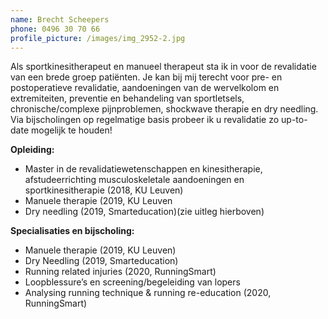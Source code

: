 ```yaml
---
name: Brecht Scheepers
phone: 0496 30 70 66
profile_picture: /images/img_2952-2.jpg
---
```

Als sportkinesitherapeut en manueel therapeut sta ik in voor de revalidatie van een brede groep patiënten. Je kan bij mij terecht voor pre- en postoperatieve revalidatie, aandoeningen van de wervelkolom en extremiteiten, preventie en behandeling van sportletsels, chronische/complexe pijnproblemen, shockwave therapie en dry needling. Via bijscholingen op regelmatige basis probeer ik u revalidatie zo up-to-date mogelijk te houden!

**Opleiding:**

* Master in de revalidatiewetenschappen en kinesitherapie, afstudeerrichting musculoskeletale aandoeningen en sportkinesitherapie (2018, KU Leuven)
* Manuele therapie (2019, KU Leuven
* Dry needling  (2019, Smarteducation)(zie uitleg hierboven)

**Specialisaties en bijscholing:**

* Manuele therapie (2019, KU Leuven)
* Dry Needling (2019, Smarteducation)
* Running related injuries (2020, RunningSmart)
* Loopblessure’s en screening/begeleiding van lopers
* Analysing running technique & running re-education (2020, RunningSmart)